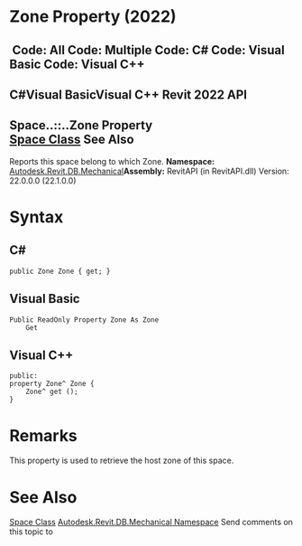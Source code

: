 # Zone Property (2022)

﻿
 Code: All Code: Multiple Code: C# Code: Visual Basic Code: Visual C++   
---  
C#Visual BasicVisual C++
Revit 2022 API  
---  
Space..::..Zone Property   
[Space Class](b2c8970e-e554-8d73-06db-b65712c8a2e5.md "Space Class") See Also  
---  
Reports this space belong to which Zone.
**Namespace:** [Autodesk.Revit.DB.Mechanical](0eafd899-5912-56fd-94b1-d286156e26fc.md "Autodesk.Revit.DB.Mechanical Namespace")**Assembly:** RevitAPI (in RevitAPI.dll) Version: 22.0.0.0 (22.1.0.0)
# Syntax
C#  
---  
```text
public Zone Zone { get; }
```
  
Visual Basic  
---  
```text
Public ReadOnly Property Zone As Zone
	Get
```
  
Visual C++  
---  
```text
public:
property Zone^ Zone {
	Zone^ get ();
}
```
  
# Remarks
This property is used to retrieve the host zone of this space.
# See Also
[Space Class](b2c8970e-e554-8d73-06db-b65712c8a2e5.md "Space Class")
[Autodesk.Revit.DB.Mechanical Namespace](0eafd899-5912-56fd-94b1-d286156e26fc.md "Autodesk.Revit.DB.Mechanical Namespace")
Send comments on this topic to 